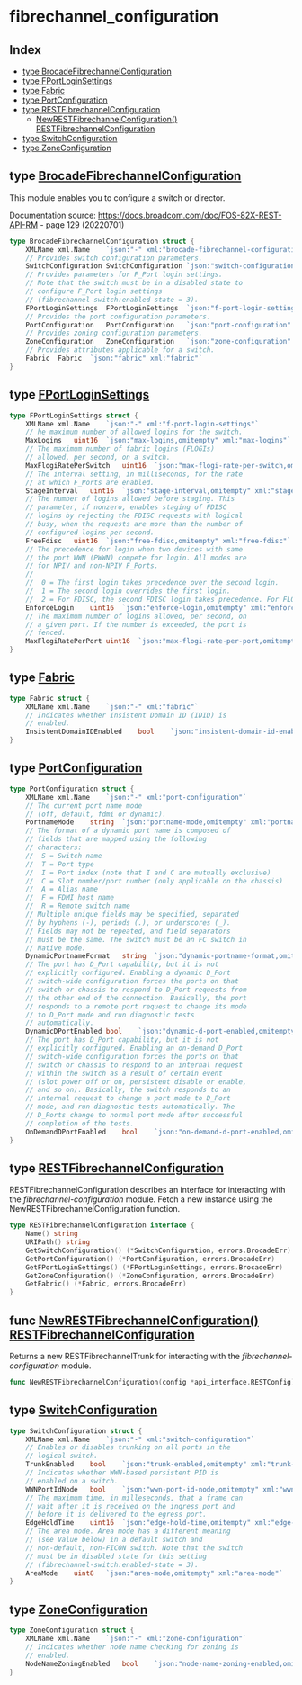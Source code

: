 
# fibrechannel_configuration

## Index

- [type BrocadeFibrechannelConfiguration](#type-brocadefibrechannelconfiguration)
- [type FPortLoginSettings](#type-fportloginsettings)
- [type Fabric](#type-fabric)
- [type PortConfiguration](#type-portconfiguration)
- [type RESTFibrechannelConfiguration](#type-restfibrechannelconfiguration)
  - [NewRESTFibrechannelConfiguration() RESTFibrechannelConfiguration](#func-newrestfibrechannelconfiguration-restfibrechannelconfiguration)
- [type SwitchConfiguration](#type-switchconfiguration)
- [type ZoneConfiguration](#type-zoneconfiguration)


## type [BrocadeFibrechannelConfiguration](<brocadeFibrechannelConfiguration.go#L9>)

This module enables you to configure a switch or
director.

Documentation source: https://docs.broadcom.com/doc/FOS-82X-REST-API-RM - page 129 (20220701)
```go
type BrocadeFibrechannelConfiguration struct {
	XMLName	xml.Name	`json:"-" xml:"brocade-fibrechannel-configuration"`
	// Provides switch configuration parameters.
	SwitchConfiguration	SwitchConfiguration	`json:"switch-configuration" xml:"switch-configuration"`
	// Provides parameters for F_Port login settings.
	// Note that the switch must be in a disabled state to
	// configure F_Port login settings
	// (fibrechannel-switch:enabled-state = 3).
	FPortLoginSettings	FPortLoginSettings	`json:"f-port-login-settings" xml:"f-port-login-settings"`
	// Provides the port configuration parameters.
	PortConfiguration	PortConfiguration	`json:"port-configuration" xml:"port-configuration"`
	// Provides zoning configuration parameters.
	ZoneConfiguration	ZoneConfiguration	`json:"zone-configuration" xml:"zone-configuration"`
	// Provides attributes applicable for a switch.
	Fabric	Fabric	`json:"fabric" xml:"fabric"`
}
```

## type [FPortLoginSettings](<brocadeFibrechannelConfiguration.go#L46>)
```go
type FPortLoginSettings struct {
	XMLName	xml.Name	`json:"-" xml:"f-port-login-settings"`
	// he maximum number of allowed logins for the switch.
	MaxLogins	uint16	`json:"max-logins,omitempty" xml:"max-logins"`
	// The maximum number of fabric logins (FLOGIs)
	// allowed, per second, on a switch.
	MaxFlogiRatePerSwitch	uint16	`json:"max-flogi-rate-per-switch,omitempty" xml:"max-flogi-rate-per-switch"`
	// The interval setting, in milliseconds, for the rate
	// at which F_Ports are enabled.
	StageInterval	uint16	`json:"stage-interval,omitempty" xml:"stage-interval"`
	// The number of logins allowed before staging. This
	// parameter, if nonzero, enables staging of FDISC
	// logins by rejecting the FDISC requests with logical
	// busy, when the requests are more than the number of
	// configured logins per second.
	FreeFdisc	uint16	`json:"free-fdisc,omitempty" xml:"free-fdisc"`
	// The precedence for login when two devices with same
	// the port WWN (PWWN) compete for login. All modes are
	// for NPIV and non-NPIV F_Ports.
	//
	//  0 = The first login takes precedence over the second login.
	//  1 = The second login overrides the first login.
	//  2 = For FDISC, the second FDISC login takes precedence. For FLOGI, the first FLOGI takes precedence.
	EnforceLogin	uint16	`json:"enforce-login,omitempty" xml:"enforce-login"`
	// The maximum number of logins allowed, per second, on
	// a given port. If the number is exceeded, the port is
	// fenced.
	MaxFlogiRatePerPort	uint16	`json:"max-flogi-rate-per-port,omitempty" xml:"max-flogi-rate-per-port"`
}
```

## type [Fabric](<brocadeFibrechannelConfiguration.go#L127>)
```go
type Fabric struct {
	XMLName	xml.Name	`json:"-" xml:"fabric"`
	// Indicates whether Insistent Domain ID (IDID) is
	// enabled.
	InsistentDomainIDEnabled	bool	`json:"insistent-domain-id-enabled,omitempty" xml:"insistent-domain-id-enabled"`
}
```

## type [PortConfiguration](<brocadeFibrechannelConfiguration.go#L76>)
```go
type PortConfiguration struct {
	XMLName	xml.Name	`json:"-" xml:"port-configuration"`
	// The current port name mode
	// (off, default, fdmi or dynamic).
	PortnameMode	string	`json:"portname-mode,omitempty" xml:"portname-mode"`
	// The format of a dynamic port name is composed of
	// fields that are mapped using the following
	// characters:
	//  S = Switch name
	//  T = Port type
	//  I = Port index (note that I and C are mutually exclusive)
	//  C = Slot number/port number (only applicable on the chassis)
	//  A = Alias name
	//  F = FDMI host name
	//  R = Remote switch name
	// Multiple unique fields may be specified, separated
	// by hyphens (-), periods (.), or underscores (_).
	// Fields may not be repeated, and field separators
	// must be the same. The switch must be an FC switch in
	// Native mode.
	DynamicPortnameFormat	string	`json:"dynamic-portname-format,omitempty" xml:"dynamic-portname-format"`
	// The port has D_Port capability, but it is not
	// explicitly configured. Enabling a dynamic D_Port
	// switch-wide configuration forces the ports on that
	// switch or chassis to respond to D_Port requests from
	// the other end of the connection. Basically, the port
	// responds to a remote port request to change its mode
	// to D_Port mode and run diagnostic tests
	// automatically.
	DynamicDPortEnabled	bool	`json:"dynamic-d-port-enabled,omitempty" xml:"dynamic-d-port-enabled"`
	// The port has D_Port capability, but it is not
	// explicitly configured. Enabling an on-demand D_Port
	// switch-wide configuration forces the ports on that
	// switch or chassis to respond to an internal request
	// within the switch as a result of certain event
	// (slot power off or on, persistent disable or enable,
	// and so on). Basically, the switch responds to an
	// internal request to change a port mode to D_Port
	// mode, and run diagnostic tests automatically. The
	// D_Ports change to normal port mode after successful
	// completion of the tests.
	OnDemandDPortEnabled	bool	`json:"on-demand-d-port-enabled,omitempty" xml:"on-demand-d-port-enabled"`
}
```

## type [RESTFibrechannelConfiguration](<methods.go#L14>)

RESTFibrechannelConfiguration describes an interface for
interacting with the *fibrechannel-configuration* module.
Fetch a new instance using the
NewRESTFibrechannelConfiguration function.
```go
type RESTFibrechannelConfiguration interface {
	Name() string
	URIPath() string
	GetSwitchConfiguration() (*SwitchConfiguration, errors.BrocadeErr)
	GetPortConfiguration() (*PortConfiguration, errors.BrocadeErr)
	GetFPortLoginSettings() (*FPortLoginSettings, errors.BrocadeErr)
	GetZoneConfiguration() (*ZoneConfiguration, errors.BrocadeErr)
	GetFabric() (*Fabric, errors.BrocadeErr)
}
```

## func [NewRESTFibrechannelConfiguration() RESTFibrechannelConfiguration](<methods.go#L39>)

Returns a new RESTFibrechannelTrunk for interacting with
the *fibrechannel-configuration* module.


```go
func NewRESTFibrechannelConfiguration(config *api_interface.RESTConfig) RESTFibrechannelConfiguration
```

## type [SwitchConfiguration](<brocadeFibrechannelConfiguration.go#L26>)
```go
type SwitchConfiguration struct {
	XMLName	xml.Name	`json:"-" xml:"switch-configuration"`
	// Enables or disables trunking on all ports in the
	// logical switch.
	TrunkEnabled	bool	`json:"trunk-enabled,omitempty" xml:"trunk-enabled"`
	// Indicates whether WWN-based persistent PID is
	// enabled on a switch.
	WWNPortIdNode	bool	`json:"wwn-port-id-node,omitempty" xml:"wwn-port-id-node"`
	// The maximum time, in milleseconds, that a frame can
	// wait after it is received on the ingress port and
	// before it is delivered to the egress port.
	EdgeHoldTime	uint16	`json:"edge-hold-time,omitempty" xml:"edge-hold-time"`
	// The area mode. Area mode has a different meaning
	// (see Value below) in a default switch and
	// non-default, non-FICON switch. Note that the switch
	// must be in disabled state for this setting
	// (fibrechannel-switch:enabled-state = 3).
	AreaMode	uint8	`json:"area-mode,omitempty" xml:"area-mode"`
}
```

## type [ZoneConfiguration](<brocadeFibrechannelConfiguration.go#L120>)
```go
type ZoneConfiguration struct {
	XMLName	xml.Name	`json:"-" xml:"zone-configuration"`
	// Indicates whether node name checking for zoning is
	// enabled.
	NodeNameZoningEnabled	bool	`json:"node-name-zoning-enabled,omitempty" xml:"node-name-zoning-enabled"`
}
```

